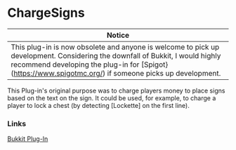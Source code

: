 # ChargeSigns

| Notice |
|-----|
|This plug-in is now obsolete and anyone is welcome to pick up development.  Considering the downfall of Bukkit, I would highly recommend developing the plug-in for [Spigot}(https://www.spigotmc.org/) if someone picks up development.|

This Plug-in's original purpose was to charge players money to place signs based on the text on the sign.  It could be used, for example, to charge a player to lock a chest (by detecting [Lockette] on the first line).

### Links
[Bukkit Plug-In](https://dev.bukkit.org/bukkit-plugins/chargesigns/)

